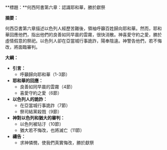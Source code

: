 **標題：**何西阿書第六章：認識耶和華，勝於獻祭

**摘要：**

何西亞書第六章描述以色列人經歷苦難後，領袖呼籲百姓歸向耶和華。然而，耶和華回應他們，指出他們的良善如同早晨的雲霧，很快消散。神喜愛守約之愛，勝於虛情假意的祭祀。以色列人卻在亞當城行事詭詐，陽奉陰違。神警告他們，若不悔改，將面臨審判。

**大綱：**

* **引言：**
    * 呼籲歸向耶和華（1-3節）
* **耶和華的回應：**
    * 良善如同早晨的雲霧（4節）
    * 喜愛守約之愛（6節）
* **以色列人的詭詐：**
    * 在亞當城行事詭詐（7節）
    * 祭司結黨殺戮（9節）
* **神對以色列和猶大的審判：**
    * 以色列被玷汙（10節）
    * 猶大若不悔改，也將滅亡（11節）
* **禱告：**
    * 求神憐憫，使我們真實悔改，勝於獻祭